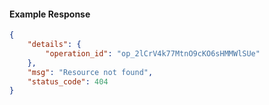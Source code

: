 <!-- Code generated for API Clients. DO NOT EDIT. -->

#### Example Response

```json
{
	"details": {
		"operation_id": "op_2lCrV4k77MtnO9cKO6sHMMWlSUe"
	},
	"msg": "Resource not found",
	"status_code": 404
}
```
